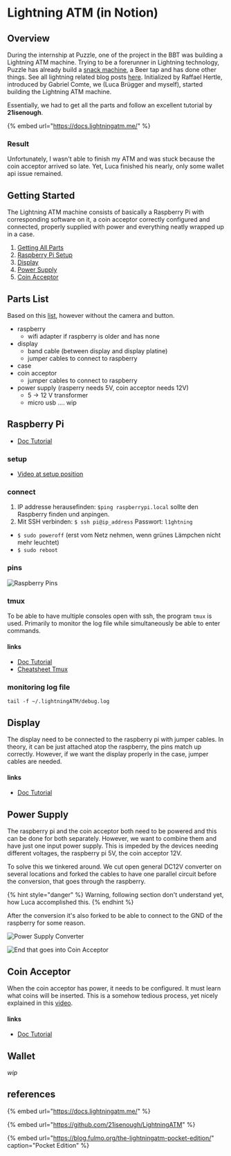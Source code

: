 # Lightning ATM \(in Notion\)

## Overview

During the internship at Puzzle, one of the project in the BBT was building a Lightning ATM machine. Trying to be a forerunner in Lightning technology, Puzzle has already build a [snack machine](https://www.puzzle.ch/de/blog/articles/2018/09/18/puzzle-itc-und-energy-kitchen-machen-es-moeglich-schnelle-bezahlung-mit-bitcoin-purer-genuss-ist-garantiert), a Beer tap and has done other things. See all lightning related blog posts [here](https://www.puzzle.ch/de/blog/categories/strategische-themen/lightning). Initialized by Raffael Hertle, introduced by Gabriel Comte, we \(Luca Brügger and myself\), started building the Lightning ATM machine.

Essentially, we had to get all the parts and follow an excellent tutorial by **21isenough**.

{% embed url="https://docs.lightningatm.me/" %}

### Result

Unfortunately, I wasn't able to finish my ATM and was stuck because the coin acceptor arrived so late. Yet, Luca finished his nearly, only some wallet api issue remained.

## Getting Started

The Lightning ATM machine consists of basically a Raspberry Pi with corresponding software on it, a coin acceptor correctly configured and connected, properly supplied with power  and everything neatly wrapped up in a case.

1. [Getting All Parts](lightning-atm.md#parts-list)
2. [Raspberry Pi Setup](lightning-atm.md#raspberry-pi)
3. [Display](lightning-atm.md#display)
4. [Power Supply](lightning-atm.md#power-supply)
5. [Coin Acceptor](lightning-atm.md#coin-acceptor)

## Parts List

Based on this [list](https://docs.lightningatm.me/requirements/hardware-requirements), however without the camera and button.

* raspberry
  * wifi adapter if raspberry is older and has none
* display
  * band cable \(between display and display platine\)
  * jumper cables to connect to raspberry
* case
* coin acceptor
  * jumper cables to connect to raspberry
* power supply \(rasperry needs 5V, coin acceptor needs 12V\)
  * 5 -&gt; 12 V transformer
  * micro usb .... wip

## Raspberry Pi

* [Doc Tutorial](https://docs.lightningatm.me/lightningatm-setup/hardware-setup/assembly-and-software)

### setup

* [Video at setup position ](https://youtu.be/A9JKUQvvmYM?t=557)

### **connect**

1. IP addresse herausefinden: `$ping raspberrypi.local` sollte den Raspberry finden und anpingen.
2. Mit SSH verbinden: `$ ssh pi@ip_address`  Passwort: `l1ghtning`

* `$ sudo poweroff` \(erst vom Netz nehmen, wenn grünes Lämpchen nicht mehr leuchtet\)
* `$ sudo reboot`

### pins

![Raspberry Pins](https://www.elektronik-kompendium.de/sites/raspberry-pi/fotos/raspberry-pi-15b.jpg)

### tmux

To be able to have multiple consoles open with ssh, the program `tmux` is used. Primarily to monitor the log file while simultaneously be able to enter commands.

#### links

* [Doc Tutorial](https://docs.lightningatm.me/lightningatm-setup/software-setup/monitoring_log_file)
* [Cheatsheet Tmux](https://tmuxcheatsheet.com/)

### monitoring log file

```text
tail -f ~/.lightningATM/debug.log
```

## Display

The display need to be connected to the raspberry pi with jumper cables. In theory, it can be just attached atop the raspberry, the pins match up correctly. However, if we want the display properly in the case, jumper cables are needed.

#### links

* [Doc Tutorial](https://docs.lightningatm.me/lightningatm-setup/hardware-setup/raspberry-pi-and-display)

## Power Supply

The raspberry pi and the coin acceptor both need to be powered and this can be done for both separately. However, we want to combine them and have just one input power supply. This is impeded by the devices needing different voltages, the raspberry pi 5V, the coin acceptor 12V.

To solve this we tinkered around. We cut open general DC12V converter on several locations and forked the cables to have one parallel circuit before the conversion, that goes through the raspberry. 

{% hint style="danger" %}
Warning, following section don't understand yet, how Luca accomplished this.
{% endhint %}

After the conversion it's also forked to be able to connect to the GND of the raspberry for some reason.

![Power Supply Converter](../../../.gitbook/assets/coin1.jpeg)

![End that goes into Coin Acceptor](../../../.gitbook/assets/coin2.jpeg)

## Coin Acceptor

When the coin acceptor has power, it needs to be configured. It must learn what coins will be inserted. This is a somehow tedious process, yet nicely explained in this [video](https://youtu.be/14JfEhNSdZE?t=1405).

#### links

* [ Doc Tutorial](https://www.youtube.com/watch?v=14JfEhNSdZE&feature=youtu.be)

## Wallet

_wip_

## references

{% embed url="https://docs.lightningatm.me/" %}

{% embed url="https://github.com/21isenough/LightningATM" %}

{% embed url="https://blog.fulmo.org/the-lightningatm-pocket-edition/" caption="Pocket Edition" %}



